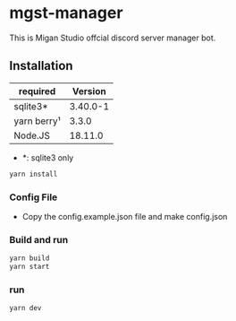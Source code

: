 # mgst-manager

This is Migan Studio offcial discord server manager bot.

## Installation

| required    | Version  |
| ----------- | -------- |
| sqlite3\*   | 3.40.0-1 |
| yarn berry¹ | 3.3.0    |
| Node.JS     | 18.11.0  |

- \*: sqlite3 only

```sh
yarn install
```

### Config File

- Copy the config.example.json file and make config.json

### Build and run

```sh
yarn build
yarn start
```

### run

```sh
yarn dev
```

